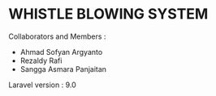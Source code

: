 
#  WHISTLE BLOWING SYSTEM

Collaborators and Members :

- Ahmad Sofyan Argyanto
- Rezaldy Rafi
- Sangga Asmara Panjaitan

Laravel version : 9.0

